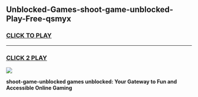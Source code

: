 
## Unblocked-Games-shoot-game-unblocked-Play-Free-qsmyx
<h3>
<a href="https://premium76.site?title=shoot-game-unblocked&ref=20M">CLICK TO PLAY</a></h3>
<hr>

<h3>
<a href="https://premium76.site?title=shoot-game-unblocked&ref=20M">CLICK 2 PLAY</a>
  
</h3>

<a href="https://premium76.site?title=shoot-game-unblocked&ref=19M"><img src="https://clearcache.store/games.png"></a>


**shoot-game-unblocked games unblocked: Your Gateway to Fun and Accessible Online Gaming**

